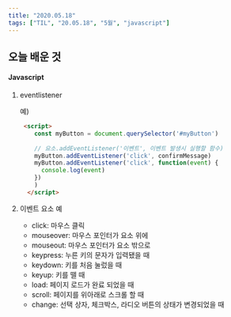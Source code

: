 ```yaml
---
title: "2020.05.18"
tags: ["TIL", "20.05.18", "5월", "javascript"]
---
```


## 오늘 배운 것

#### Javascript

1. eventlistener

   예)

   ```html
    <script>
       const myButton = document.querySelector('#myButton')
       
       // 요소.addEventListener('이벤트', 이벤트 발생시 실행할 함수)
       myButton.addEventListener('click', confirmMessage)
       myButton.addEventListener('click', function(event) {
         console.log(event)
       })
       )
     </script>
   ```

2. 이벤트 요소 예

   - click: 마우스 클릭
   - mouseover: 마우스 포인터가 요소 위에 
   - mouseout: 마우스 포인터가 요소 밖으로
   - keypress: 누른 키의 문자가 입력됐을 때
   - keydown: 키를 처음 눌렀을 때
   - keyup: 키를 뗄 때
   - load: 페이지 로드가 완료 되었을 때
   - scroll: 페이지를 위아래로 스크롤 할 때
   - change: 선택 상자, 체크박스, 라디오 버튼의 상태가 변경되었을 때